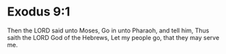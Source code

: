 # Exodus 9:1

Then the LORD said unto Moses, Go in unto Pharaoh, and tell him, Thus saith the LORD God of the Hebrews, Let my people go, that they may serve me.